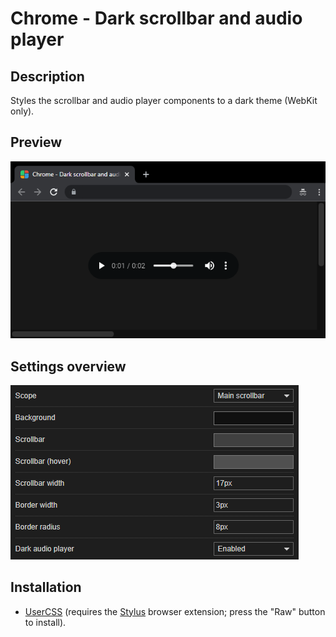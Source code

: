 # Chrome - Dark scrollbar and audio player

## Description

Styles the scrollbar and audio player components to a dark theme (WebKit only).

## Preview

![Preview](preview.png)

## Settings overview

![Settings](settings.png)

## Installation

- [UserCSS](./chrome-dark-scrollbar-and-audio-player.user.css) (requires the [Stylus](https://github.com/openstyles/stylus#releases) browser extension; press the "Raw" button to install).
